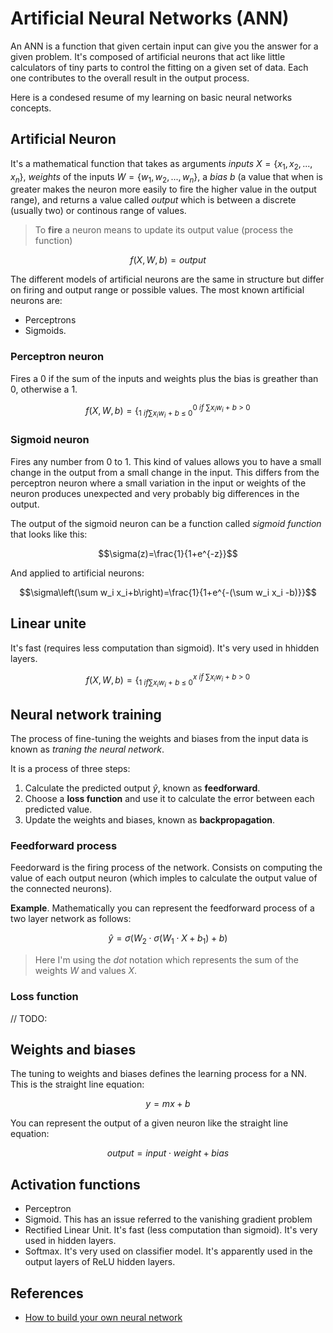 # Artificial Neural Networks (ANN)

An ANN is a function that given certain input can give you the answer for a given problem. It's composed of artificial neurons that act like little calculators of tiny parts to control the fitting on a given set of data. Each one contributes to the overall result in the output process.

Here is a condesed resume of my learning on basic neural networks concepts.

## Artificial Neuron

It's a mathematical function that takes as arguments _inputs_ $X=\{x_1,x_2,...,x_n\}$, _weights_ of the inputs $W=\{w_1,w_2,...,w_n\}$, a _bias_ $b$ (a value that when is greater makes the neuron more easily to fire the higher value in the output range), and returns a value called $output$ which is between a discrete (usually two) or continous range of values.

> To **fire** a neuron means to update its output value (process the function)

$$f(X, W, b) = output$$

The different models of artificial neurons are the same in structure but differ on firing and output range or possible values. The most known artificial neurons are:

- Perceptrons
- Sigmoids.

### Perceptron neuron

Fires a 0 if the sum of the inputs and weights plus the bias is greather than 0, otherwise a 1.

$$f(X,W,b)=\Big\{^{0\ if\ \sum{x_i w_i}\ +\ b\ >\ 0}_{1\ if \sum{x_i w_i}\ +\ b\  \leq \ 0}$$

### Sigmoid neuron

Fires any number from 0 to 1. This kind of values allows you to have a small change in the output from a small change in the input. This differs from the perceptron neuron where a small variation in the input or weights of the neuron produces unexpected and very probably big differences in the output.

The output of the sigmoid neuron can be a function called _sigmoid function_ that looks like this:

$$\sigma(z)=\frac{1}{1+e^{-z}}$$

And applied to artificial neurons:

$$\sigma\left(\sum w_i x_i+b\right)=\frac{1}{1+e^{-(\sum w_i x_i -b)}}$$

## Linear unite

It's fast (requires less computation than sigmoid). It's very used in hhidden layers.

$$f(X,W,b)=\Big\{^{x\ if\ \sum{x_i w_i}\ +\ b\ >\ 0}_{1\ if \sum{x_i w_i}\ +\ b\  \leq \ 0}$$

## Neural network training

The process of fine-tuning the weights and biases from the input data is known as _traning the neural network_.

It is a process of three steps:

1. Calculate the predicted output $\hat{y}$, known as **feedforward**.
2. Choose a **loss function** and use it to calculate the error between each predicted value.
3. Update the weights and biases, known as **backpropagation**.

### Feedforward process

Feedorward is the firing process of the network. Consists on computing the value of each output neuron (which imples to calculate the output value of the connected neurons).

**Example**. Mathematically you can represent the feedforward process of a two layer network as follows:

$$
\hat{y} = \sigma \left(W_2 \cdot \sigma \left(W_1 \cdot X + b_1\right) + b \right)
$$

> Here I'm using the _dot_ notation which represents the sum of the weights $W$ and values $X$.

### Loss function

// TODO:

## Weights and biases

The tuning to weights and biases defines the learning process for a NN. This is the straight line equation:

$$y = mx + b$$

You can represent the output of a given neuron like the straight line equation:

$$output = input \cdot weight + bias$$

## Activation functions

- Perceptron
- Sigmoid. This has an issue referred to the vanishing gradient problem
- Rectified Linear Unit. It's fast (less computation than sigmoid). It's very used in hidden layers.
- Softmax. It's very used on classifier model. It's apparently used in the output layers of ReLU hidden layers.

## References

- [How to build your own neural network](https://towardsdatascience.com/how-to-build-your-own-neural-network-from-scratch-in-python-68998a08e4f6)

